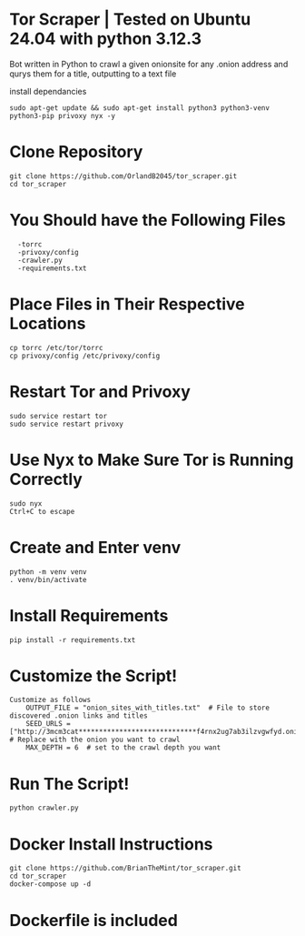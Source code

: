 # Tor Scraper | Tested on Ubuntu 24.04 with python 3.12.3
Bot written in Python to crawl a given onionsite for any .onion address and qurys them for a title, outputting to a text file
  
  install dependancies
  
    sudo apt-get update && sudo apt-get install python3 python3-venv python3-pip privoxy nyx -y

# Clone Repository
  
    git clone https://github.com/OrlandB2045/tor_scraper.git
    cd tor_scraper

 # You Should have the Following Files
    
      -torrc
      -privoxy/config
      -crawler.py
      -requirements.txt

# Place Files in Their Respective Locations
    
    cp torrc /etc/tor/torrc
    cp privoxy/config /etc/privoxy/config

# Restart Tor and Privoxy
    
    sudo service restart tor
    sudo service restart privoxy

# Use Nyx to Make Sure Tor is Running Correctly

    sudo nyx
    Ctrl+C to escape
# Create and Enter venv
    
    python -m venv venv
    . venv/bin/activate

# Install Requirements

    pip install -r requirements.txt

# Customize the Script!

    Customize as follows 
        OUTPUT_FILE = "onion_sites_with_titles.txt"  # File to store discovered .onion links and titles
        SEED_URLS = ["http://3mcm3cat*****************************f4rnx2ug7ab3ilzvgwfyd.onion/"]  # Replace with the onion you want to crawl
        MAX_DEPTH = 6  # set to the crawl depth you want

# Run The Script!

    python crawler.py



# Docker Install Instructions

    git clone https://github.com/BrianTheMint/tor_scraper.git
    cd tor_scraper
    docker-compose up -d

# Dockerfile is included
  
        
